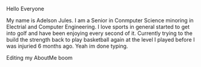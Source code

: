 Hello Everyone

My name is Adelson Jules. I am a Senior in Conmputer Science minoring in Electrial and Computer Engineering. I love sports in general started to get into golf and have been enjoying every second of it. Currently trying to the build the strength back to play basketball again at the level I played before I was injuried 6 months ago. Yeah im done typing.

Editing my AboutMe
boom
